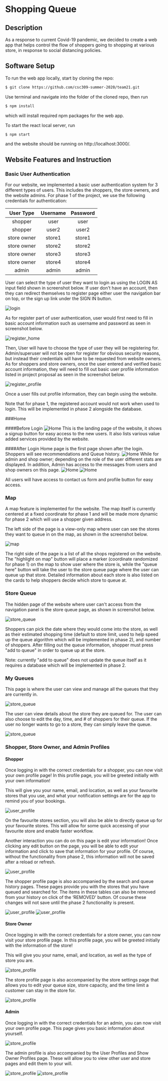 # Shopping Queue
 
## Description
As a response to current Covid-19 pandemic, we decided to create a web app
that helps control the flow of shoppers going to shopping at various store,
in response to social distancing policies. 
 
## Software Setup
 
To run the web app locally, start by cloning the repo:
```bash
$ git clone https://github.com/csc309-summer-2020/team21.git
```
Use terminal and navigate into the folder of the cloned repo, then run
```bash
$ npm install
```
which will install required npm packages for the web app.
 
To start the react local server, run
```bash
$ npm start
```
and the website should be running on http://localhost:3000/.
 
## Website Features and Instruction
 
### Basic User Authentication
 
For our website, we implemented a basic user authentication system for 3 different types of users.
This includes the shoppers, the store owners, and the website admins.
For phase 1 of the project, we use the following credentials for authentication:
 
| User Type   | Username | Password |
|:-----------:|:--------:|:--------:|
| shopper     | user     | user     |
| shopper     | user2    | user2    |
| store owner | store1   | store1   |
| store owner | store2   | store2   |
| store owner | store3   | store3   |
| store owner | store4   | store4   |
| admin       | admin    | admin    |
 
User can select the type of user they want to login as using the LOGIN AS input field shown in screenshot below.
If user don't have an account, then they can redirect themselves to register page either user the navigation bar on top,
or the sign up link under the SIGN IN button.
 
![login](/assets/login_screenshot.PNG)
 
As for register part of user authentication, user would first need to fill in basic account information
such as username and password as seen in screenshot below.
 
![register_home](/assets/register_screenshot.PNG)
 
Then, User will have to choose the type of user they will be registering for.
Admin/superuser will not be open for register for obvious security reasons,
but instead their credentials will have to be requested from website owners.
As for shoppers and store owners, once the user entered and verified basic account information,
they will need to fill out basic user profile information listed in project proposal
as seen in the screenshot below.
 
![register_profile](/assets/register_profile_screenshot.PNG)
 
Once a user fills out profile information, they can begin using the website.
 
Note that for phase 1, the registered account would not work when used to login.
This will be implemented in phase 2 alongside the database.
 
###Home
 
####Before Login
![Home](/assets/home_before_screenshot.PNG)
This is the landing page of the website, it shows a signup button for easy access to the new users. It also lists various value added services provided by the website.
 
####After Login
Home page is the first page shown after the login.
Shoppers will see recommendations and Queue history.
![Home](/assets/home_shopper_screenshot.PNG)
While for admin and shop owner; depending on the role of the user different stats are displayed.
In addition, Admin has access to the messages from users and shop owners on this page.
![Home](/assets/home_admin_screenshot.PNG)
![Home](/assets/home_owner_screenshot.PNG)
 
All users will have access to contact us form and profile button for easy access.
 
### Map
 
A map feature is implemented for the website. The map itself is currently
centered at a fixed coordinate for phase 1 and will be made more dynamic for phase 2 which will use a shopper given address.
 
The left side of the page is a view-only map where user can see the stores
they want to queue in on the map, as shown in the screenshot below. 
 
![map](/assets/map_screenshot.PNG)
 
The right side of the page is a list of all the shops registered on the website.
The "highlight on map" button will place a marker (coordinate randomized 
for phase 1) on the map to show user where the store is, while the "queue here"
button will take the user to the store queue page where the user can queue up that store.
Detailed information about each store is also listed on the cards to help
shoppers decide which store to queue at.
 
 
### Store Queue
 
The hidden page of the website where user can't access from the navigation panel is the store
queue page, as shown in screenshot below.
 
![store_queue](/assets/store_queue_screenshot.PNG)
 
Shoppers can pick the date where they would come into the store, as well
as their estimated shopping time (default to store limit, used to help speed
up the queue algorithm which will be implemented in phase 2), and number of
shoppers. After filling out the queue information, shopper must press
"add to queue" in order to queue up at the store.
 
Note: currently "add to queue" does not update the queue itself as it requires a database which will be implemented in phase 2.


### My Queues
 
This page is where the user can view and manage all the queues that they are currently in.
 
![store_queue](/assets/my_queues_screenshot.PNG)
 
The user can view details about the store they are queued for. The user can also choose to edit the day, time, and # of shoppers for their queue. If the user no longer wants to go to a store, they can simply leave the queue.

![store_queue](/assets/my_queues_detail_screenshot.PNG)

 
### Shopper, Store Owner, and Admin Profiles
 
#### Shopper
Once logging in with the correct credentials for a shopper, you can now visit your own profile page! In this profile page, you will be greeted initially with your own information!
 
This will give you your name, email, and location, as well as your favourite stores that you use, and what your notification settings are for the app to remind you of your bookings.
 
![user_profile](/assets/user_profile_screenshot.PNG)
 
On the favourite stores section, you will also be able to directly queue up for your favourite stores. This will allow for some quick accessing of your favourite store and enable faster workflow.
 
Another interaction you can do on this page is edit your information! Once clicking any edit button on the page, you will be able to edit your information and click to save that information for your profile. Of course, without the functionality from phase 2, this information will not be saved after a reload or refresh.
 
![user_profile](/assets/user_profile_editing_screenshot.PNG)
 
The shopper profile page is also accompanied by the search and queue history pages. These pages provide you with the stores that you have queued and searched for. The items in these tables can also be removed from your history on click of the ‘REMOVED’ button. Of course these changes will not save until the phase 2 functionality is present.
 
![user_profile](/assets/user_profile_search_history_screenshot.PNG)
![user_profile](/assets/user_profile_queue_history_screenshot.PNG)
 
#### Store Owner
 
Once logging in with the correct credentials for a store owner, you can now visit your store profile page. In this profile page, you will be greeted initially with the information of the store!
 
This will give you your name, email, and location, as well as the type of store you are.
 
![store_profile](/assets/store_profile_screenshot.PNG)
 
The store profile page is also accompanied by the store settings page that allows you to edit your queue size, store capacity, and the time limit a customer can stay in the store for.
 
![store_profile](/assets/store_settings_screenshot.PNG)
 
#### Admin
 
Once logging in with the correct credentials for an admin, you can now visit your own profile page. This page gives you basic information about yourself.
 
![store_profile](/assets/admin_profile_screenshot.PNG)
 
The admin profile is also accompanied by the User Profiles and Show Owner Profiles page. These will allow you to view other user and store pages and edit them to your will.
 
![store_profile](/assets/admin_user_profile_screenshot.PNG)
![store_profile](/assets/admin_store_profile_screenshot.PNG)

